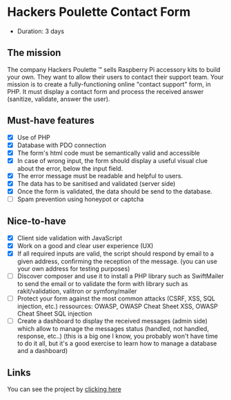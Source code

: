# Hackers Poulette Contact Form

- Duration: 3 days

## The mission

The company Hackers Poulette ™ sells Raspberry Pi accessory kits to build your own. They want to allow their users to contact their support team. Your mission is to create a fully-functioning online "contact support" form, in PHP. It must display a contact form and process the received answer (sanitize, validate, answer the user).

## Must-have features

- [x] Use of PHP
- [x] Database with PDO connection
- [x] The form's html code must be semantically valid and accessible
- [x] In case of wrong input, the form should display a useful visual clue about the error, below the input field.
- [x] The error message must be readable and helpful to users.
- [x] The data has to be sanitised and validated (server side)
- [x] Once the form is validated, the data should be send to the database.
- [ ] Spam prevention using honeypot or captcha

## Nice-to-have

- [x] Client side validation with JavaScript
- [x] Work on a good and clear user experience (UX)
- [x] If all required inputs are valid, the script should respond by email to a given address, confirming the reception of the message. (you can use your own address for testing purposes)
- [ ] Discover composer and use it to install a PHP library such as SwiftMailer to send the email or to validate the form with library such as rakit/validation, valitron or symfony/mailer
- [ ] Protect your form against the most common attacks (CSRF, XSS, SQL injection, etc.) ressources: OWASP, OWASP Cheat Sheet XSS, OWASP Cheat Sheet SQL injection
- [ ] Create a dashboard to display the received messages (admin side) which allow to manage the messages status (handled, not handled, response, etc..) (this is a big one I know, you probably won't have time to do it all, but it's a good exercise to learn how to manage a database and a dashboard)

## Links

You can see the project by [clicking here](http://vvkdo.alwaysdata.net/index.php)
